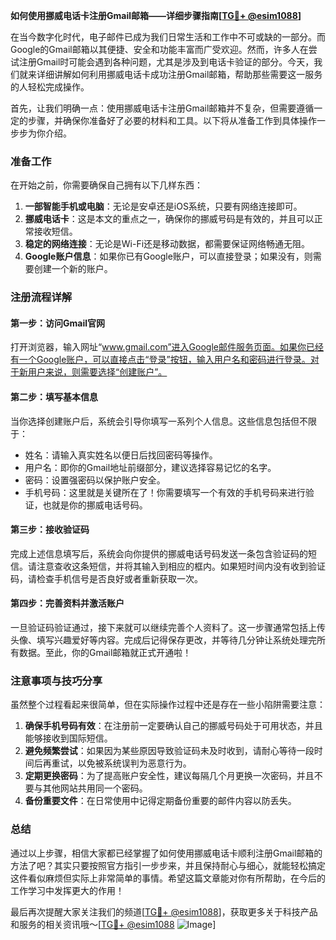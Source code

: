 **如何使用挪威电话卡注册Gmail邮箱——详细步骤指南[[TG💪+ @esim1088](https://t.me/s/esim1088)]**

在当今数字化时代，电子邮件已成为我们日常生活和工作中不可或缺的一部分。而Google的Gmail邮箱以其便捷、安全和功能丰富而广受欢迎。然而，许多人在尝试注册Gmail时可能会遇到各种问题，尤其是涉及到电话卡验证的部分。今天，我们就来详细讲解如何利用挪威电话卡成功注册Gmail邮箱，帮助那些需要这一服务的人轻松完成操作。

首先，让我们明确一点：使用挪威电话卡注册Gmail邮箱并不复杂，但需要遵循一定的步骤，并确保你准备好了必要的材料和工具。以下将从准备工作到具体操作一步步为你介绍。

### 准备工作

在开始之前，你需要确保自己拥有以下几样东西：

1. **一部智能手机或电脑**：无论是安卓还是iOS系统，只要有网络连接即可。
2. **挪威电话卡**：这是本文的重点之一，确保你的挪威号码是有效的，并且可以正常接收短信。
3. **稳定的网络连接**：无论是Wi-Fi还是移动数据，都需要保证网络畅通无阻。
4. **Google账户信息**：如果你已有Google账户，可以直接登录；如果没有，则需要创建一个新的账户。

### 注册流程详解

#### 第一步：访问Gmail官网

打开浏览器，输入网址“www.gmail.com”进入Google邮件服务页面。如果你已经有一个Google账户，可以直接点击“登录”按钮，输入用户名和密码进行登录。对于新用户来说，则需要选择“创建账户”。

#### 第二步：填写基本信息

当你选择创建账户后，系统会引导你填写一系列个人信息。这些信息包括但不限于：

- 姓名：请输入真实姓名以便日后找回密码等操作。
- 用户名：即你的Gmail地址前缀部分，建议选择容易记忆的名字。
- 密码：设置强密码以保护账户安全。
- 手机号码：这里就是关键所在了！你需要填写一个有效的手机号码来进行验证，也就是你的挪威电话号码。

#### 第三步：接收验证码

完成上述信息填写后，系统会向你提供的挪威电话号码发送一条包含验证码的短信。请注意查收这条短信，并将其输入到相应的框内。如果短时间内没有收到验证码，请检查手机信号是否良好或者重新获取一次。

#### 第四步：完善资料并激活账户

一旦验证码验证通过，接下来就可以继续完善个人资料了。这一步骤通常包括上传头像、填写兴趣爱好等内容。完成后记得保存更改，并等待几分钟让系统处理完所有数据。至此，你的Gmail邮箱就正式开通啦！

### 注意事项与技巧分享

虽然整个过程看起来很简单，但在实际操作过程中还是存在一些小陷阱需要注意：

1. **确保手机号码有效**：在注册前一定要确认自己的挪威号码处于可用状态，并且能够接收到国际短信。
2. **避免频繁尝试**：如果因为某些原因导致验证码未及时收到，请耐心等待一段时间后再重试，以免被系统误判为恶意行为。
3. **定期更换密码**：为了提高账户安全性，建议每隔几个月更换一次密码，并且不要与其他网站共用同一个密码。
4. **备份重要文件**：在日常使用中记得定期备份重要的邮件内容以防丢失。

### 总结

通过以上步骤，相信大家都已经掌握了如何使用挪威电话卡顺利注册Gmail邮箱的方法了吧？其实只要按照官方指引一步步来，并且保持耐心与细心，就能轻松搞定这件看似麻烦但实际上非常简单的事情。希望这篇文章能对你有所帮助，在今后的工作学习中发挥更大的作用！

最后再次提醒大家关注我们的频道[[TG💪+ @esim1088](https://t.me/s/esim1088)]，获取更多关于科技产品和服务的相关资讯哦～[[TG💪+ @esim1088](https://t.me/s/esim1088) ![Image](https://i.postimg.cc/4NQfJmqS/Snipaste-2025-05-13-00-14-12.png)]